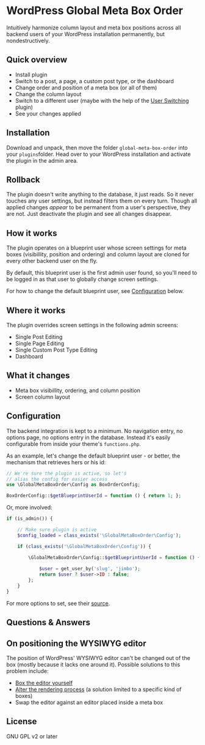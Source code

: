 
# WordPress Global Meta Box Order

Intuitively harmonize column layout and meta box positions across all backend users of your WordPress installation permanently, but nondestructively. 

## Quick overview

* Install plugin
* Switch to a post, a page, a custom post type, or the dashboard
* Change order and position of a meta box (or all of them)
* Change the column layout
* Switch to a different user (maybe with the help of the [User Switching](https://wordpress.org/plugins/user-switching/) plugin)
* See your changes applied   

## Installation

Download and unpack, then move the folder `global-meta-box-order` into your `plugins`folder. Head over to your WordPress installation and activate the plugin in the admin area.

## Rollback

The plugin doesn't write anything to the database, it just reads. So it never touches any user settings, but instead filters them on every turn. Though all applied changes _appear_ to be permanent from a user's perspective, they are not. Just deactivate the plugin and see all changes disappear.  

## How it works

The plugin operates on a blueprint user whose screen settings for meta boxes (visibillity, position and ordering) and column layout are cloned for every other backend user on the fly.

By default, this blueprint user is the first admin user found, so you'll need to be logged in as that user to globally change screen settings.   

For how to change the default blueprint user, see [Configuration](#configuration) below.

## Where it works 

The plugin overrides screen settings in the following admin screens:

* Single Post Editing 
* Single Page Editing
* Single Custom Post Type Editing
* Dashboard

## What it changes

* Meta box visibillity, ordering, and column position
* Screen column layout

## <a id="configuration"></a>Configuration

The backend integration is kept to a minimum. No navigation entry, no options page, no options entry in the database. Instead it's easily configurable from inside your theme's `functions.php`.

As an example, let's change the default blueprint user - or better, the mechanism that retrieves hers or his id:

```PHP
// We're sure the plugin is active, so let's
// alias the config for easier access 
use \GlobalMetaBoxOrder\Config as BoxOrderConfig;

BoxOrderConfig::$getBlueprintUserId = function () { return 1; };
```

Or, more involved:

```PHP
if (is_admin()) {

    // Make sure plugin is active
    $config_loaded = class_exists('\GlobalMetaBoxOrder\Config');

    if (class_exists('\GlobalMetaBoxOrder\Config')) {

        \GlobalMetaBoxOrder\Config::$getBlueprintUserId = function () { 
            
            $user = get_user_by('slug', 'jimbo');
            return $user ? $user->ID : false; 
        };
    }
}
```

For more options to set, see their [source](../blob/master/).

## Questions & Answers


## On positioning the WYSIWYG editor

The position of WordPress' WYSIWYG editor can't be changed out of the box (mostly because it lacks one around it). Possible solutions to this problem include:

* [Box the editor yourself](http://www.farinspace.com/move-and-position-wordpress-visual-editor/) 
* [Alter the rendering process](http://wordpress.stackexchange.com/a/88103) (a solution limited to a specific kind of boxes)
* Swap the editor against an editor placed inside a meta box    
 

     

## License

GNU GPL v2 or later


